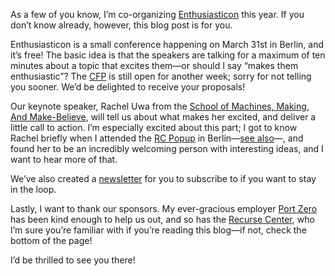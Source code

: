 As a few of you know, I’m co-organizing [Enthusiasticon](http://enthusiasticon.de/)
this year. If you don’t know already, however, this blog post is for you.

Enthusiasticon is a small conference happening on March 31st in Berlin, and
it’s free! The basic idea is that the speakers are talking for a maximum of ten
minutes about a topic that excites them—or should I say “makes them
enthusiastic”? The [CFP](https://www.enthusiasticon.de/cfp/) is still open for
another week; sorry for not telling you sooner. We’d be delighted to receive
your proposals!

Our keynote speaker, Rachel Uwa from the [School of Machines, Making, And
Make-Believe](http://schoolofma.org/), will tell us about what makes her
excited, and deliver a little call to action. I’m especially excited about this
part; I got to know Rachel briefly when I attended the [RC
Popup](https://www.recurse.com/blog/123-rc-pop-up-two-weeks-of-collaboration-and-focused-work-on-generative-art)
in Berlin—[see also](//blog.veitheller.de/RC_Popup,_Project_I:_A_Ring.html)—,
and found her to be an incredibly welcoming person with interesting ideas, and
I want to hear more of that.

We’ve also created a [newsletter](https://www.enthusiasticon.de/#keep-me-posted)
for you to subscribe to if you want to stay in the loop.

Lastly, I want to thank our sponsors. My ever-gracious employer [Port
Zero](https://port-zero.com/) has been kind enough to help us out, and so has
the [Recurse Center](https://www.recurse.com/), who I’m sure you’re familiar
with if you’re reading this blog—if not, check the bottom of the page!

I’d be thrilled to see you there!
